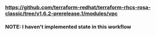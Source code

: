 ### https://github.com/terraform-redhat/terraform-rhcs-rosa-classic/tree/v1.6.2-prerelease.1/modules/vpc

### NOTE: I haven't implemented state in this workflow